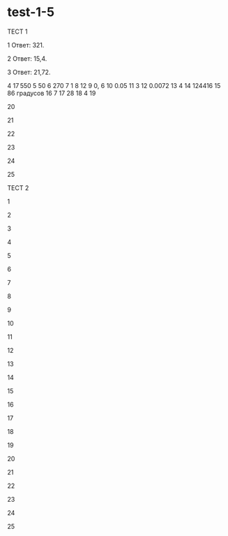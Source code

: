 # test-1-5


ТЕСТ 1

1 
Ответ: 321.

2 
Ответ: 15,4.

3 
Ответ: 21,72.

4
17 550
5
50
6
270
7
1
8
12
9
0, 6
10
0.05
11
3
12
0.0072
13
4
14
124416
15
86 градусов
16
7
17
28
18
4
19

20

21

22

23

24

25



ТЕСТ 2

1

2

3

4

5

6

7

8

9

10

11

12

13

14

15

16

17

18

19

20

21

22

23

24

25
